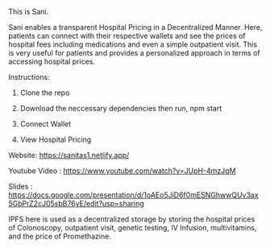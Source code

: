 This is Sani.

Sani enables a transparent Hospital Pricing in a Decentralized Manner. 
Here, patients can connect with their respective wallets and see the prices of hospital fees including medications and even a simple outpatient visit.
This is very useful for patients and provides a personalized approach in terms of accessing hospital prices.


Instructions:

1. Clone the repo

2. Download the neccessary dependencies then run,
    npm start
3. Connect Wallet

4. View Hospital Pricing

  
  
Website: https://sanitas1.netlify.app/

Youtube Video : https://www.youtube.com/watch?v=JUpH-4mzJqM

Slides :  https://docs.google.com/presentation/d/1oAEo5JiD6f0mESNGhwwQUv3ax5GbPrZ2cJ05sbB76yE/edit?usp=sharing

IPFS here is used as a decentralized storage by storing the hospital prices of Colonoscopy, outpatient visit, 
genetic testing, IV Infusion, multivitamins, and the price of Promethazine.

